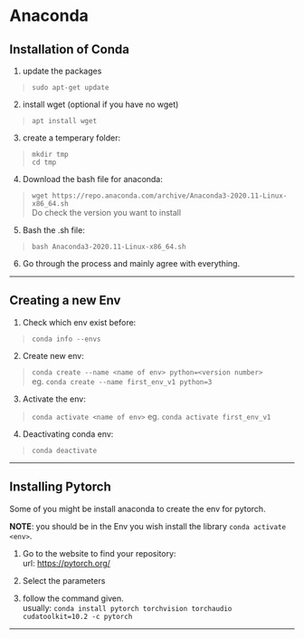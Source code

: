 # Anaconda

## Installation of Conda

1) update the packages
> `sudo apt-get update`

2) install wget (optional if you have no wget)
> `apt install wget`

3) create a temperary folder:
> `mkdir tmp` \
> `cd tmp`

4) Download the bash file for anaconda:
> `wget https://repo.anaconda.com/archive/Anaconda3-2020.11-Linux-x86_64.sh` \
Do check the version you want to install

5) Bash the .sh file:
> `bash Anaconda3-2020.11-Linux-x86_64.sh`

6) Go through the process and mainly agree with everything.

--------------------------------------------------------------

## Creating a new Env

1) Check which env exist before:
> `conda info --envs`

2) Create new env:
> `conda create --name <name of env> python=<version number>` \
eg. `conda create --name first_env_v1 python=3`

3) Activate the env:
> `conda activate <name of env>`
eg. `conda activate first_env_v1`

4) Deactivating conda env:
> `conda deactivate`

-------------------------------------------------------------

## Installing Pytorch

Some of you might be install anaconda to create the env for pytorch. 

**NOTE**: you should be in the Env you wish install the library `conda activate <env>`.

1) Go to the website to find your repository: \
url: https://pytorch.org/

2) Select the parameters

3) follow the command given. \
usually: `conda install pytorch torchvision torchaudio cudatoolkit=10.2 -c pytorch`

-------------------------------------------------------------
